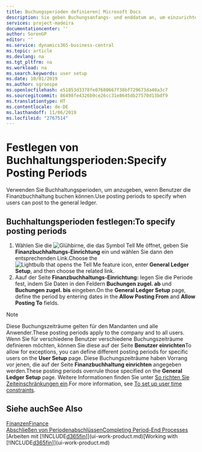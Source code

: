 ```yaml
---
title: Buchungsperioden definieren| Microsoft Docs
description: Sie geben Buchungsanfangs- und enddatum an, um einzurichten, wenn Benutzer die Finanzbuchhaltung buchen können.
services: project-madeira
documentationcenter: ''
author: SorenGP
editor: ''
ms.service: dynamics365-business-central
ms.topic: article
ms.devlang: na
ms.tgt_pltfrm: na
ms.workload: na
ms.search.keywords: user setup
ms.date: 10/01/2019
ms.author: sgroespe
ms.openlocfilehash: e51853d3378fe07680667f38bf729673da40a3c7
ms.sourcegitcommit: 86498fe4326b9ce26cc31e8645db27570d13bdf9
ms.translationtype: HT
ms.contentlocale: de-DE
ms.lasthandoff: 11/06/2019
ms.locfileid: "2767514"
---
```

# <a name="specify-posting-periods"></a><span data-ttu-id="cd445-103">Festlegen von Buchhaltungsperioden:</span><span class="sxs-lookup"><span data-stu-id="cd445-103">Specify Posting Periods</span></span>
<span data-ttu-id="cd445-104">Verwenden Sie Buchhaltungsperioden, um anzugeben, wenn Benutzer die Finanzbuchhaltung buchen können.</span><span class="sxs-lookup"><span data-stu-id="cd445-104">Use posting periods to specify when users can post to the general ledger.</span></span>  

## <a name="to-specify-posting-periods"></a><span data-ttu-id="cd445-105">Buchhaltungsperioden festlegen:</span><span class="sxs-lookup"><span data-stu-id="cd445-105">To specify posting periods</span></span>
1. <span data-ttu-id="cd445-106">Wählen Sie die ![Glühbirne, die das Symbol Tell Me öffnet](media/ui-search/search_small.png "Tell Me-Funktion"), geben Sie **Finanzbuchhaltungs-Einrichtung** ein und wählen Sie dann den entsprechenden Link.</span><span class="sxs-lookup"><span data-stu-id="cd445-106">Choose the ![Lightbulb that opens the Tell Me feature](media/ui-search/search_small.png "Tell me what you want to do") icon, enter **General Ledger Setup**, and then choose the related link.</span></span>  
2. <span data-ttu-id="cd445-107">Aauf der Seite **Finanzbuchhaltungs-Einrichtung:** legen Sie die Periode fest, indem Sie Daten in den Feldern **Buchungen zugel. ab** und **Buchungen zugel. bis** eingeben.</span><span class="sxs-lookup"><span data-stu-id="cd445-107">On the **General Ledger Setup** page, define the period by entering dates in the **Allow Posting From** and **Allow Posting To** fields.</span></span>  

> [!NOTE]  
>   <span data-ttu-id="cd445-108">Diese Buchungszeiträume gelten für den Mandanten und alle Anwender.</span><span class="sxs-lookup"><span data-stu-id="cd445-108">These posting periods apply to the company and to all users.</span></span> <span data-ttu-id="cd445-109">Wenn Sie für verschiedene Benutzer verschiedene Buchungszeiträume definieren möchten, können Sie diese auf der Seite **Benutzer einrichten**</span><span class="sxs-lookup"><span data-stu-id="cd445-109">To allow for exceptions, you can define different posting periods for specific users on the **User Setup** page.</span></span> <span data-ttu-id="cd445-110">Diese Buchungszeiträume haben Vorrang vor jenen, die auf der Seite **Finanzbuchhaltung einrichten** angegeben werden.</span><span class="sxs-lookup"><span data-stu-id="cd445-110">These posting periods overrule those specified on the **General Ledger Setup** page.</span></span> <span data-ttu-id="cd445-111">Weitere Informationen finden Sie unter [So richten Sie Zeiteinschränkungen ein](ui-define-granular-permissions.md#to-set-up-user-time-constraints).</span><span class="sxs-lookup"><span data-stu-id="cd445-111">For more information, see [To set up user time constraints](ui-define-granular-permissions.md#to-set-up-user-time-constraints).</span></span>

## <a name="see-also"></a><span data-ttu-id="cd445-112">Siehe auch</span><span class="sxs-lookup"><span data-stu-id="cd445-112">See Also</span></span>
[<span data-ttu-id="cd445-113">Finanzen</span><span class="sxs-lookup"><span data-stu-id="cd445-113">Finance</span></span>](finance.md)  
[<span data-ttu-id="cd445-114">Abschließen von Periodenabschlüssen</span><span class="sxs-lookup"><span data-stu-id="cd445-114">Completing Period-End Processes</span></span>](year-how-complete-period-end-processes.md)  
<span data-ttu-id="cd445-115">[Arbeiten mit [!INCLUDE[d365fin](includes/d365fin_md.md)]](ui-work-product.md)</span><span class="sxs-lookup"><span data-stu-id="cd445-115">[Working with [!INCLUDE[d365fin](includes/d365fin_md.md)]](ui-work-product.md)</span></span>
